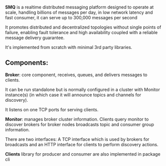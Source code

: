 **SMQ** is a realtime distributed messaging platform designed to operate at scale, handling billions of messages per day, in low network latency and fast consumer, it can serve up to 300,000 messages per second

It promotes distributed and decentralized topologies without single points of failure, enabling fault tolerance and high availability coupled with a reliable message delivery guarantee. 

It's implemented from scratch with minimal 3rd party libraries.

Components:
----
**Broker**: core component, receives, queues, and delivers messages to clients.

It can be run standalone but is normally configured in a cluster with Monitor instance(s) (in which case it will announce topics and channels for discovery).

It listens on one TCP ports for serving clients.

**Monitor**: manages broker cluster information. Clients query monitor to discover brokers for broker nodes broadcasts topic and consumer group information.

There are two interfaces: A TCP interface which is used by brokers for broadcasts and an HTTP interface for clients to perform discovery actions.

**Clients** library for producer and consumer are also implemented in package cli